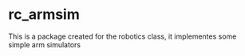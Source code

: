 # rc_armsim
This is a package created for the robotics class, it implementes some simple arm simulators
